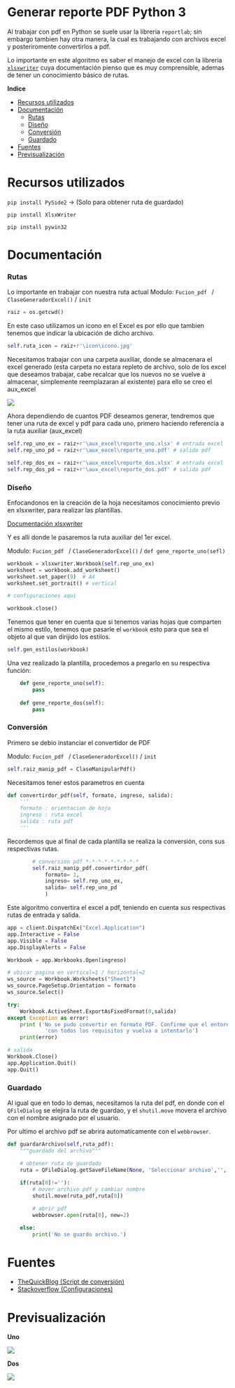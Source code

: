 # Generar reporte PDF Python 3

Al trabajar con pdf en Python se suele usar la libreria `reportlab`; sin embargo tambien hay otra manera, la cual es trabajando con archivos excel y posteriromente convertirlos a pdf.

Lo importante en este algoritmo es saber el manejo de excel con la libreria [`xlsxwriter`](https://xlsxwriter.readthedocs.io/ "xlsxwriter") cuya documentación pienso que es muy comprensible, ademas de tener un conocimiento básico de rutas.

**Indice**

  * [Recursos utilizados](#recursos-utilizados)
  * [Documentación](#documentación)
	* [Rutas](#rutas)
	* [Diseño](#diseño)
	* [Conversión](#conversión)
	* [Guardado](#guardado)
  * [Fuentes](#fuentes)
  * [Previsualización](#previsualización)

# Recursos utilizados

`pip install PySide2` → (Solo para obtener ruta de guardado)

`pip install XlsxWriter`

`pip install pywin32`


# Documentación


### Rutas

Lo importante en trabajar con nuestra ruta actual
Modulo: `Fucion_pdf ` / `ClaseGeneradorExcel()` / `init`

```python
raiz = os.getcwd()
```

En este caso utilizamos un icono en el Excel es por ello que tambien tenemos que indicar la ubicación de dicho archivo.

```python
self.ruta_icon = raiz+r'\icon\icono.jpg'
```
Necesitamos trabajar con una carpeta auxiliar, donde se almacenara el excel generado (esta carpeta no estara repleto de archivo, solo de los excel que deseamos trabajar, cabe recalcar que los nuevos no se vuelve a almacenar, simplemente reemplazaran al existente) para ello se creo el aux_excel 

![](https://1.bp.blogspot.com/-dW19TRGwG8w/YFAx9d3ocrI/AAAAAAAAAG4/cFZcUyTzuPkQLJKM4xm8j_45text9oOeACLcBGAsYHQ/s1600/ca.png)

Ahora dependiendo de cuantos PDF deseamos generar, tendremos que tener una ruta de excel y pdf para cada uno, primero haciendo referencia a la ruta auxiliar (aux_excel)

```python
self.rep_uno_ex = raiz+r'\aux_excel\reporte_uno.xlsx' # entrada excel
self.rep_uno_pd = raiz+r'\aux_excel\reporte_uno.pdf' # salida pdf

self.rep_dos_ex = raiz+r'\aux_excel\reporte_dos.xlsx' # entrada excel
self.rep_dos_pd = raiz+r'\aux_excel\reporte_dos.pdf' # salida pdf
```

### Diseño

Enfocandonos en la creación de la hoja necesitamos conocimiento previo en xlsxwriter, para realizar las plantillas. 


[Documentación xlsxwriter](https://xlsxwriter.readthedocs.io/ "Documentación xlsxwriter")

Y es alli donde le pasaremos la ruta auxiliar del 1er excel.

Modulo: `Fucion_pdf ` / `ClaseGeneradorExcel()` / `def gene_reporte_uno(sefl)`


```python
workbook = xlsxwriter.Workbook(self.rep_uno_ex)
worksheet = workbook.add_worksheet()
worksheet.set_paper(9)  # A4
worksheet.set_portrait() # vertical

# configuraciones aqui

workbook.close()
```

Tenemos que tener en cuenta que si tenemos varias hojas que comparten el mismo estilo, tenemos que pasarle el `workbook` esto para que sea el objeto al que van dirijido los estilos. 

```python
self.gen_estilos(workbook)
```

Una vez realizado la plantilla, procedemos a pregarlo en su respectiva función:
```python
    def gene_reporte_uno(self):
		pass
		
    def gene_reporte_dos(self):
		pass
```

### Conversión

Primero se debio instanciar el convertidor de PDF

Modulo: `Fucion_pdf ` / `ClaseGeneradorExcel()` / `init`

```python
self.raiz_manip_pdf = ClaseManipularPdf()
```

Necesitamos tener estos parametros en cuenta

```python
def convertirdor_pdf(self, formato, ingreso, salida):
    '''
    formato : orientacion de hoja
    ingreso : ruta excel
    salida : ruta pdf
    '''
```
Recordemos que al final de cada plantilla se realiza la conversión, cons sus respectivas rutas.

```python
        # conversion pdf *-*-*-*-*-*-*-*-*
        self.raiz_manip_pdf.convertirdor_pdf(
            formato= 1, 
            ingreso= self.rep_uno_ex, 
            salida= self.rep_uno_pd
            )
```

Este algoritmo convertira el excel a pdf, teniendo en cuenta sus respectivas rutas de entrada y salida.

```python
app = client.DispatchEx("Excel.Application")
app.Interactive = False
app.Visible = False
app.DisplayAlerts = False

Workbook = app.Workbooks.Open(ingreso)

# ubicar pagina en vertical=1 / horizontal=2
ws_source = Workbook.Worksheets("Sheet1")    
ws_source.PageSetup.Orientation = formato
ws_source.Select()

try:
    Workbook.ActiveSheet.ExportAsFixedFormat(0,salida)
except Exception as error:
    print ('No se pudo convertir en formato PDF. Confirme que el entorno cumple ' 
            'con todos los requisitos y vuelva a intentarlo')
    print(error)

# salida
Workbook.Close()
app.Application.Quit()
app.Quit()
```

### Guardado

Al igual que en todo lo demas, necesitamos la ruta del pdf, en donde con el `QFileDialog` se elejira la ruta de guardao, y el `shutil.move` movera el archivo con el nombre asignado por el usuario.

Por ultimo el archivo pdf se abrira automaticamente con el `webbrowser`.

```python
def guardarArchivo(self,ruta_pdf):
    """guardado del archivo"""

    # obtener ruta de guardado
    ruta = QFileDialog.getSaveFileName(None, 'Seleccionar archivo','','Texto (*.pdf)')
    
    if(ruta[0]!=''):
        # mover archivo pdf y cambiar nombre
        shutil.move(ruta_pdf,ruta[0])

        # abrir pdf    
        webbrowser.open(ruta[0], new=2)

    else:
        print('No se guardo archivo.')

```




# Fuentes

 * [TheQuickBlog (Script de conversión)](https://thequickblog.com/convert-an-excel-filexlsx-to-pdf-python/ "TheQuickBlog")
 * [Stackoverflow (Configuraciones)](https://stackoverflow.com/questions/42385563/convert-excel-to-pdf-in-landscape-orientation "Stackoverflow")
 
# Previsualización
 
 **Uno**
 
 ![](https://1.bp.blogspot.com/-vAr0NoNVq9A/YFAx9ddTwOI/AAAAAAAAAG8/MrY2VsOjyegVVHLWY0XELSOAmt11B_XJwCLcBGAsYHQ/s1600/v.jpg)
 
 **Dos**
 
 ![](https://1.bp.blogspot.com/-lvrogixM5_E/YFAx9U36hlI/AAAAAAAAAHA/F39qX3kGQYEFluYwK8kBM4Boj3PV76eYwCLcBGAsYHQ/s1600/h)
 